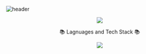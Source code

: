 ![header](https://capsule-render.vercel.app/api?color=auto&type=Waving&height=300&text=KHS96&desc=Hello%20Heesu%20kim%20github%20profile)

<div align=center>
<a href="https://hits.seeyoufarm.com"><img src="https://hits.seeyoufarm.com/api/count/incr/badge.svg?url=https%3A%2F%2Fgithub.com%2FKHS96.com%2Fhit-counter&count_bg=%2379C83D&title_bg=%23555555&icon=&icon_color=%23E7E7E7&title=hits&edge_flat=false"/></a><br/>
  <p>📚 Lagnuages and Tech Stack 📚</p>
  
<img src="https://img.shields.io/badge/Java-61DAFB?style=flat&logo=Java&logoColor=white"/>
</div>
